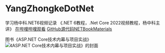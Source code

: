 # YangZhongkeDotNet
 学习杨中科.NET6视频记录
 《.NET 6教程，.Net Core 2022视频教程，杨中科主讲》
 [在哔哩哔哩观看](https://www.bilibili.com/video/BV1pK41137He)
 [GitHub源代码NETBookMaterials](https://github.com/yangzhongke/NETBookMaterials)
 
 图书《ASP.NET Core技术内幕与项目实战》
 ![《ASP.NET Core技术内幕与项目实战》的封面](https://raw.githubusercontent.com/yangzhongke/NETBookMaterials/main/Resources/cover.jpg)